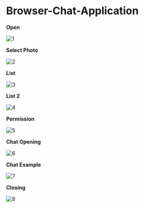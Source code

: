 # Browser-Chat-Application

**Open**

![1](https://github.com/SametKoca/Browser-Chat-Application/blob/master/images/1.jpg)

**Select Photo**

![2](https://github.com/SametKoca/Browser-Chat-Application/blob/master/images/2.jpg)

**List**

![3](https://github.com/SametKoca/Browser-Chat-Application/blob/master/images/3.jpg)

**List 2**

![4](https://github.com/SametKoca/Browser-Chat-Application/blob/master/images/4.jpg)

**Permission**

![5](https://github.com/SametKoca/Browser-Chat-Application/blob/master/images/5.jpg)

**Chat Opening**

![6](https://github.com/SametKoca/Browser-Chat-Application/blob/master/images/6.jpg)

**Chat Example**

![7](https://github.com/SametKoca/Browser-Chat-Application/blob/master/images/7.jpg)

**Closing**

![8](https://github.com/SametKoca/Browser-Chat-Application/blob/master/images/8.jpg)
